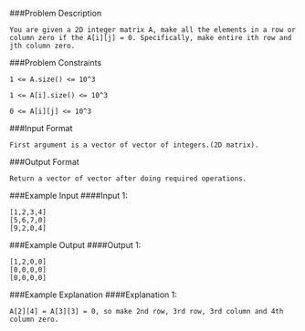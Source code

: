 ###Problem Description
```
You are given a 2D integer matrix A, make all the elements in a row or column zero if the A[i][j] = 0. Specifically, make entire ith row and jth column zero.
```



###Problem Constraints
```
1 <= A.size() <= 10^3

1 <= A[i].size() <= 10^3

0 <= A[i][j] <= 10^3
```


###Input Format
```
First argument is a vector of vector of integers.(2D matrix).
```

###Output Format
```
Return a vector of vector after doing required operations.
```

###Example Input
####Input 1:

```
[1,2,3,4]
[5,6,7,0]
[9,2,0,4]
```

###Example Output
####Output 1:

```
[1,2,0,0]
[0,0,0,0]
[0,0,0,0]
```

###Example Explanation
####Explanation 1:

```
A[2][4] = A[3][3] = 0, so make 2nd row, 3rd row, 3rd column and 4th column zero.
```